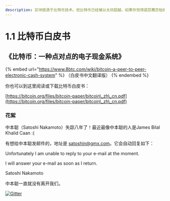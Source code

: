 ```yaml
---
description: 区块链源于比特币技术。但比特币已经被以太坊超越，如果你觉得底层概念枯燥，可以从1.7看起。
---
```


# 1.1 比特币白皮书

## 《比特币：一种点对点的电子现金系统》

{% embed url="https://www.8btc.com/wiki/bitcoin-a-peer-to-peer-electronic-cash-system" %}
（白皮书中文翻译版）
{% endembed %}

你也可以到这里阅读或下载比特币白皮书：

[https://bitcoin.org/files/bitcoin-paper/bitcoin\_zh\_cn.pdf](https://bitcoin.org/files/bitcoin-paper/bitcoin\_zh\_cn.pdf)

### 花絮

中本聪（Satoshi Nakamoto）失踪八年了！最近最像中本聪的人是James Bilal Khalid Caan :(

有想给中本聪发邮件的，地址是 satoshin@gmx.com。它会自动回复如下：

Unfortunately I am unable to reply to your e-mail at the moment.

I will answer your e-mail as soon as I return.

Satoshi Nakamoto

中本聪一直就没有离开我们。

[![Gitter](https://badges.gitter.im/naturaldao/%E5%8C%BA%E5%9D%97%E9%93%BE%E6%A6%82%E8%AE%BA.svg)](https://gitter.im/naturaldao/%E5%8C%BA%E5%9D%97%E9%93%BE%E6%A6%82%E8%AE%BA)
